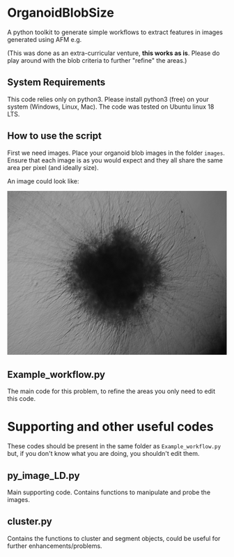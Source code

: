 # OrganoidBlobSize
A python toolkit to generate simple workflows to extract features in images generated using AFM e.g.

(This was done as an extra-curricular venture, **this works as is**. Please do play around with the blob criteria to further "refine" the areas.)

## System Requirements

This code relies only on python3. Please install python3 (free) on your system (Windows, Linux, Mac). The code was tested on Ubuntu linux 18 LTS.

## How to use the script

First we need images. Place your organoid blob images in the folder ``images``. Ensure that each image is as you would expect and they all share the same area per pixel (and ideally size).

An image could look like:

![organoid](images/NM_20200807_MoN_hMO_B1_Mosaic_hNESC312-317_p7_d15_1.tif)


## Example_workflow.py

The main code for this problem, to refine the areas you only need to edit this code.


# Supporting and other useful codes

These codes should be present in the same folder as ``Example_workflow.py`` but, if you don't know what you are doing, you shouldn't edit them.

## py_image_LD.py 

Main supporting code. Contains functions to manipulate and probe the images.

## cluster.py

Contains the functions to cluster and segment objects, could be useful for further enhancements/problems.

